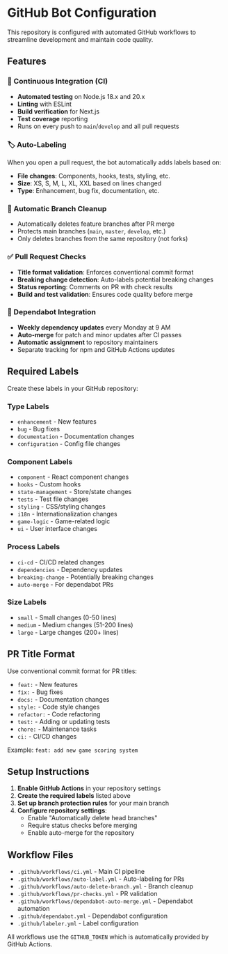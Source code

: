 # GitHub Bot Configuration

This repository is configured with automated GitHub workflows to streamline development and maintain code quality.

## Features

### 🔄 Continuous Integration (CI)

- **Automated testing** on Node.js 18.x and 20.x
- **Linting** with ESLint
- **Build verification** for Next.js
- **Test coverage** reporting
- Runs on every push to `main`/`develop` and all pull requests

### 🏷️ Auto-Labeling

When you open a pull request, the bot automatically adds labels based on:

- **File changes**: Components, hooks, tests, styling, etc.
- **Size**: XS, S, M, L, XL, XXL based on lines changed
- **Type**: Enhancement, bug fix, documentation, etc.

### 🧹 Automatic Branch Cleanup

- Automatically deletes feature branches after PR merge
- Protects main branches (`main`, `master`, `develop`, etc.)
- Only deletes branches from the same repository (not forks)

### ✅ Pull Request Checks

- **Title format validation**: Enforces conventional commit format
- **Breaking change detection**: Auto-labels potential breaking changes
- **Status reporting**: Comments on PR with check results
- **Build and test validation**: Ensures code quality before merge

### 🤖 Dependabot Integration

- **Weekly dependency updates** every Monday at 9 AM
- **Auto-merge** for patch and minor updates after CI passes
- **Automatic assignment** to repository maintainers
- Separate tracking for npm and GitHub Actions updates

## Required Labels

Create these labels in your GitHub repository:

### Type Labels

- `enhancement` - New features
- `bug` - Bug fixes
- `documentation` - Documentation changes
- `configuration` - Config file changes

### Component Labels

- `component` - React component changes
- `hooks` - Custom hooks
- `state-management` - Store/state changes
- `tests` - Test file changes
- `styling` - CSS/styling changes
- `i18n` - Internationalization changes
- `game-logic` - Game-related logic
- `ui` - User interface changes

### Process Labels

- `ci-cd` - CI/CD related changes
- `dependencies` - Dependency updates
- `breaking-change` - Potentially breaking changes
- `auto-merge` - For dependabot PRs

### Size Labels

- `small` - Small changes (0-50 lines)
- `medium` - Medium changes (51-200 lines)
- `large` - Large changes (200+ lines)

## PR Title Format

Use conventional commit format for PR titles:

- `feat:` - New features
- `fix:` - Bug fixes
- `docs:` - Documentation changes
- `style:` - Code style changes
- `refactor:` - Code refactoring
- `test:` - Adding or updating tests
- `chore:` - Maintenance tasks
- `ci:` - CI/CD changes

Example: `feat: add new game scoring system`

## Setup Instructions

1. **Enable GitHub Actions** in your repository settings
2. **Create the required labels** listed above
3. **Set up branch protection rules** for your main branch
4. **Configure repository settings**:
   - Enable "Automatically delete head branches"
   - Require status checks before merging
   - Enable auto-merge for the repository

## Workflow Files

- `.github/workflows/ci.yml` - Main CI pipeline
- `.github/workflows/auto-label.yml` - Auto-labeling for PRs
- `.github/workflows/auto-delete-branch.yml` - Branch cleanup
- `.github/workflows/pr-checks.yml` - PR validation
- `.github/workflows/dependabot-auto-merge.yml` - Dependabot automation
- `.github/dependabot.yml` - Dependabot configuration
- `.github/labeler.yml` - Label configuration

All workflows use the `GITHUB_TOKEN` which is automatically provided by GitHub Actions.
